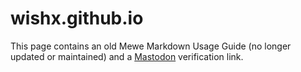 # wishx.github.io
This page contains an old Mewe Markdown Usage Guide (no longer updated or maintained) and a <a rel="me" href="https://mastodon.social/@wishx">Mastodon</a> verification link.

